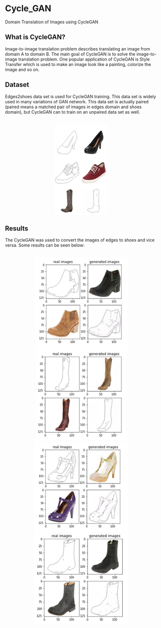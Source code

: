 # Cycle_GAN
Domain Translation of Images using CycleGAN

## What is CycleGAN?
Image-to-image translation problem describes translating an image from domain A to domain B. The main goal of CycleGAN is to solve the image-to-image translation problem.
One popular application of CycleGAN is Style Transfer which is used to make an image look like a painting, colorize the image and so on.

## Dataset
Edges2shoes data set is used for CycleGAN training. This data set is widely used in many variations of
GAN network. This data set is actually paired (paired means a matched pair of images in edges domain and shoes domain), 
but CycleGAN can to train on an unpaired data set as well. <br><br>
<p align = "center">
  <img src = "/Images/dataset_1.png" height = 300>
</p>

## Results
The CycleGAN was used to convert the images of edges to shoes and vice versa. Some results can be seen below: <br><br>
<p align = "center">
  <img src = "/Images/result_1.png" height = 300> <img src = "/Images/result_2.png" height = 300><br>
  <img src = "/Images/result_3.png" height = 300> <img src = "/Images/result_4.png" height = 300>
</p>
